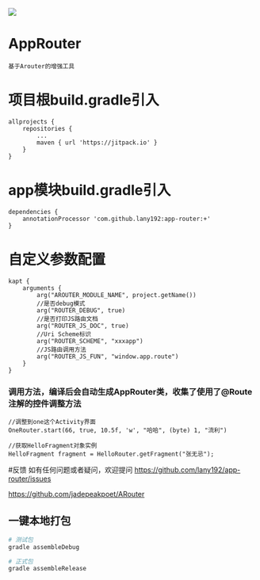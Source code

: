 [![](https://jitpack.io/v/lany192/app-router.svg)](https://jitpack.io/#lany192/app-router)
# AppRouter
    基于Arouter的增强工具
    
# 项目根build.gradle引入 
    allprojects {
        repositories {
            ...
            maven { url 'https://jitpack.io' }
        }
    }
# app模块build.gradle引入 
    dependencies {
        annotationProcessor 'com.github.lany192:app-router:+'
    }

# 自定义参数配置

    kapt {
        arguments {
            arg("AROUTER_MODULE_NAME", project.getName())
            //是否debug模式
            arg("ROUTER_DEBUG", true)
            //是否打印JS路由文档
            arg("ROUTER_JS_DOC", true)
            //Uri Scheme标识
            arg("ROUTER_SCHEME", "xxxapp")
            //JS路由调用方法
            arg("ROUTER_JS_FUN", "window.app.route")
        }
    }

### 调用方法，编译后会自动生成AppRouter类，收集了使用了@Route注解的控件调整方法
    
    //调整到one这个Activity界面
    OneRouter.start(66, true, 10.5f, 'w', "哈哈", (byte) 1, "流利")
    
    //获取HelloFragment对象实例
    HelloFragment fragment = HelloRouter.getFragment("张无忌");
    
#反馈  如有任何问题或者疑问，欢迎提问 https://github.com/lany192/app-router/issues

https://github.com/jadepeakpoet/ARouter


## 一键本地打包

```bash
# 测试包
gradle assembleDebug

# 正式包
gradle assembleRelease
```